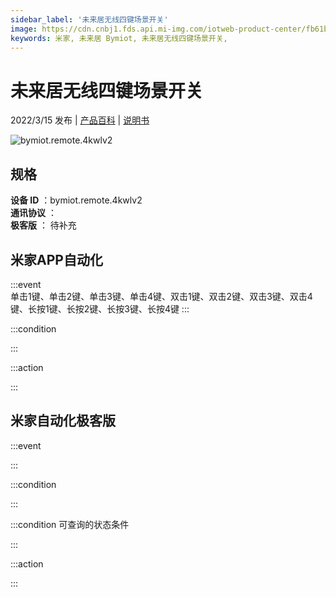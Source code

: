 ```yaml
---
sidebar_label: '未来居无线四键场景开关'
image: https://cdn.cnbj1.fds.api.mi-img.com/iotweb-product-center/fb61befd40509698217ea28ed5499d1b_1639651003341.png?GalaxyAccessKeyId=AKVGLQWBOVIRQ3XLEW&Expires=9223372036854775807&Signature=BTh774SKZuSRfzGTdwK+3umrft8=
keywords: 米家, 未来居 Bymiot, 未来居无线四键场景开关, 
---
```

# 未来居无线四键场景开关

2022/3/15 发布 | [产品百科](https://home.mi.com/webapp/content/baike/product/index.html?model=bymiot.remote.4kwlv2/) | [说明书](https://home.mi.com/views/introduction.html?model=bymiot.remote.4kwlv2&region=cn)

![bymiot.remote.4kwlv2](https://cdn.cnbj1.fds.api.mi-img.com/iotweb-product-center/fb61befd40509698217ea28ed5499d1b_1639651003341.png?GalaxyAccessKeyId=AKVGLQWBOVIRQ3XLEW&Expires=9223372036854775807&Signature=BTh774SKZuSRfzGTdwK+3umrft8=)

## 规格  
> 
**设备 ID** ：bymiot.remote.4kwlv2  
**通讯协议** ：  
**极客版**  ： 待补充 


## 米家APP自动化  

:::event  
单击1键、单击2键、单击3键、单击4键、双击1键、双击2键、双击3键、双击4键、长按1键、长按2键、长按3键、长按4键
:::

:::condition  

:::

:::action   

:::

## 米家自动化极客版  

:::event  

:::

:::condition  

:::

:::condition 可查询的状态条件  

:::

:::action  

:::

        
